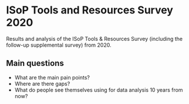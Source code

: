 # ISoP Tools and Resources Survey 2020 
Results and analysis of the ISoP Tools &amp; Resources Survey (including the follow-up supplemental survey) from 2020.

## Main questions

- What are the main pain points?
- Where are there gaps?
- What do people see themselves using for data analysis 10 years from now?

